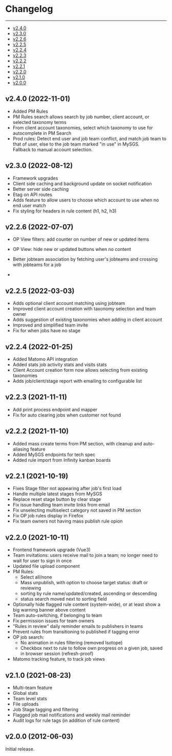 
# Changelog

---
- [v2.4.0](#v2.4.0)
- [v2.3.0](#v2.3.0)
- [v2.2.6](#v2.2.6)
- [v2.2.5](#v2.2.5)
- [v2.2.4](#v2.2.4)
- [v2.2.3](#v2.2.3)
- [v2.2.2](#v2.2.2)
- [v2.2.1](#v2.2.1)
- [v2.2.0](#v2.2.0)
- [v2.1.0](#v2.1.0)
- [v2.0.0](#v2.0.0)

<a name="v2.4.0"></a>
## v2.4.0 (2022-11-01)
- Added PM Rules
- PM Rules search allows search by job number, client account, or selected taxonomy terms
- From client account taxonomies, select which taxonomy to use for autocomplete in PM Search 
- Prod rules: Detect end user and job team conflict, and match job team to that of user, else to the job team marked "in use" in MySGS.   
  Fallback to manual account selection.

<a name="v2.3.0"></a>
## v2.3.0 (2022-08-12)
- Framework upgrades
- Client side caching and background update on socket notification
- Better server side caching
- Etag on API routes
- Adds feature to allow users to choose which account to use when no end user match
- Fix styling for headers in rule content (h1, h2, h3)

<a name="v2.2.6"></a>
## v2.2.6 (2022-07-07)
- OP View filters: add counter on number of new or updated items
- OP View: hide new or updated buttons when no content
- Better jobteam association by fetching user's jobteams and crossing with jobteams for a job


- <a name="v2.2.5"></a>
## v2.2.5 (2022-03-03)
- Adds optional client account matching using jobteam
- Improved client account creation with taxonomy selection and team owner
- Adds suggestion of existing taxonomies when adding in client account
- Improved and simplified team invite
- Fix for when jobs have no stage
  
<a name="v2.2.4"></a>
## v2.2.4 (2022-01-25)
- Added Matomo API integration
- Added stats job activity stats and visits stats 
- Client Account creation form now allows selecting from existing taxonomies
- Adds job/client/stage report with emailing to configurable list

<a name="v2.2.3"></a>
## v2.2.3 (2021-11-11)
- Add print process endpoint and mapper
- Fix for auto clearing jobs when customer not found
  
<a name="v2.2.2"></a>
## v2.2.2 (2021-11-10)
- Added mass create terms from PM section, with cleanup and auto-aliasing feature
- Added MySGS endpoints for tech spec
- Added rule import from Infinity kanban boards

<a name="v2.2.1"></a>
## v2.2.1 (2021-10-19)
- Fixes Stage filter not appearing after job's first load
- Handle multiple latest stages from MySGS
- Replace reset stage button by clear stage
- Fix issue handling team invite links from email
- Fix unselecting multiselect category not saved in PM section
- Fix OP job rules display in Firefox
- Fix team owners not having mass publish rule opion


<a name="v2.2.0"></a>
## v2.2.0 (2021-10-11)
- Frontend framework upgrade (Vue3)
- Team invitations: users receive mail to join a team; no longer need to wait for user to sign in once
- Updated file upload component
- PM Rules:
    - Select all/none
    - Mass unpublish, with option to choose target status: draft or reviewing
    - sorting by rule name/updated/created, ascending or descending
    - status search moved next to sorting field
- Optionally hide flagged rule content (system-wide), or at least show a big warning banner above content
- Team auto-switching, if belonging to team
- Fix permission issues for team owners
- "Rules in review" daily reminder emails to publishers in teams
- Prevent rules from transitioning to published if tagging error
- OP job search:
    - No animation in rules filtering (removed Isotope)
    - Checkbox next to rule to follow own progress on a given job, saved in browser session (refresh-proof)
- Matomo tracking feature, to track job views


<a name="v2.1.0"></a>
## v2.1.0 (2021-08-23)
- Multi-team feature
- Global stats
- Team level stats
- File uploads
- Job Stage tagging and filtering
- Flagged job mail notifications and weekly mail reminder
- Audit logs for rule tags (in addition of rule content)

<a name="v2.0.0"></a>
## v2.0.0 (2012-06-03)
Initial release.
